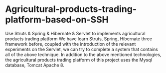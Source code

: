 # Agricultural-products-trading-platform-based-on-SSH
Use Struts &amp; Spring &amp; Hibernate &amp; Servlet to implements agricultural products trading platform 
We have learn Struts, Spring, Hibernate three framework before, coupled with the introduction of the relevant experiments on the Servlet, we can try to complete a system that contains all of the above technique. In addition to the above mentioned technologies, the agricultural products trading platform of this project uses the Mysql database, Tomcat Apache 8.
